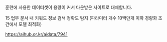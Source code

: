 훈련에 사용한 데이터셋이 용량이 커서 다운받은 사이트로 대체합니다.

15 업무 문서 내 키워드 정보 검색 정확도 탐지 (파라미터 개수 10백만개 이하 경량화 조건에서 모델 최적화)

https://aihub.or.kr/aidata/7941
